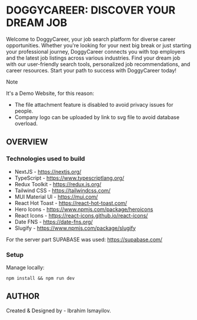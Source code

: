 # DOGGYCAREER: DISCOVER YOUR DREAM JOB

Welcome to DoggyCareer, your job search platform for diverse career opportunities. Whether you're looking for your next big break or just starting your professional journey, DoggyCareer connects you with top employers and the latest job listings across various industries. Find your dream job with our user-friendly search tools, personalized job recommendations, and career resources. Start your path to success with DoggyCareer today!

> [!NOTE]
> It's a Demo Website, for this reason:
>
> - The file attachment feature is disabled to avoid privacy issues for people.
> - Company logo can be uploaded by link to svg file to avoid database overload.

## OVERVIEW

### Technologies used to build

- NextJS - https://nextjs.org/
- TypeScript - https://www.typescriptlang.org/
- Redux Toolkit - https://redux.js.org/
- Tailwind CSS - https://tailwindcss.com/
- MUI Material UI - https://mui.com/
- React Hot Toast - https://react-hot-toast.com/
- Hero Icons - https://www.npmjs.com/package/heroicons
- React Icons - https://react-icons.github.io/react-icons/
- Date FNS - https://date-fns.org/
- Slugify - https://www.npmjs.com/package/slugify

For the server part SUPABASE was used: https://supabase.com/

### Setup

Manage locally:

```
npm install && npm run dev
```

## AUTHOR

Created & Designed by - Ibrahim Ismayilov.
